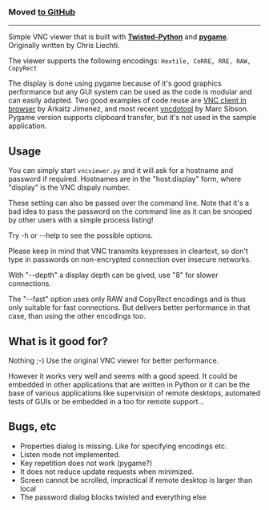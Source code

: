 ### Moved [to GitHub](https://github.com/techtonik/python-vnc-viewer) ###


---


Simple VNC viewer that is built with **[Twisted-Python](http://twistedmatrix.com/trac/)** and **[pygame](http://www.pygame.org/)**. Originally written by Chris Liechti.

The viewer supports the following encodings: `Hextile, CoRRE, RRE, RAW, CopyRect`

The display is done using pygame because of it's good graphics performance but any GUI system can be used as the code is modular and can easily adapted. Two good examples of code reuse are [VNC client in browser](http://arkaitzj.wordpress.com/2011/11/12/vnc-in-your-browser-through-websockets-handled-by-gevent/) by Arkaitz Jimenez, and most recent [vncdotool](http://sibson.github.io/vncdotool/) by Marc Sibson. Pygame version supports clipboard transfer, but it's not used in the sample application.

## Usage ##

You can simply start `vncviewer.py` and it will ask for a hostname and password if required. Hostnames are in the "host:display" form, where "display" is the VNC dispaly number.

These setting can also be passed over the command line. Note that it's a bad idea to pass the password on the command line as it can be snooped by other users with a simple process listing!

Try -h or --help to see the possible options.

Please keep in mind that VNC transmits keypresses in cleartext, so don't type in passwords on non-encrypted connection over insecure networks.

With "--depth" a display depth can be gived, use "8" for
slower connections.

The "--fast" option uses only RAW and CopyRect encodings and is thus only suitable for fast connections. But delivers better performance in that case, than using the other encodings too.

## What is it good for? ##

Nothing ;-) Use the original VNC viewer for better performance.

However it works very well and seems with a good speed. It could be embedded in other applications that are written in Python or it can be the base of various applications like
supervision of remote desktops, automated tests of GUIs or be embedded in a too for remote support...

## Bugs, etc ##

  * Properties dialog is missing. Like for specifying encodings etc.
  * Listen mode not implemented.
  * Key repetition does not work (pygame?)
  * It does not reduce update requests when minimized.
  * Screen cannot be scrolled, impractical if remote desktop is larger than local
  * The password dialog blocks twisted and everything else